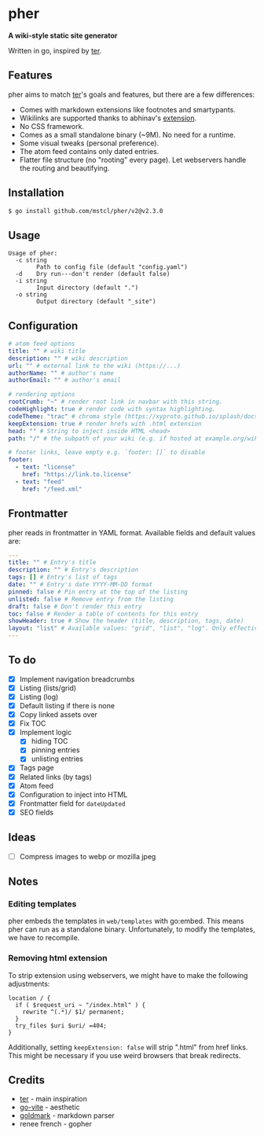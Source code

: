 # pher

**A wiki-style static site generator**

Written in go, inspired by [ter](https://github.com/kkga/ter).

## Features

pher aims to match [ter](https://github.com/kkga/ter)'s goals and features, but
there are a few differences:

- Comes with markdown extensions like footnotes and smartypants.
- Wikilinks are supported thanks to abhinav's
  [extension](https://github.com/abhinav/goldmark-wikilink).
- No CSS framework.
- Comes as a small standalone binary (~9M). No need for a runtime.
- Some visual tweaks (personal preference).
- The atom feed contains only dated entries.
- Flatter file structure (no "rooting" every page). Let webservers handle the
  routing and beautifying.

## Installation

```bash
$ go install github.com/mstcl/pher/v2@v2.3.0
```

## Usage

```
Usage of pher:
  -c string
        Path to config file (default "config.yaml")
  -d    Dry run---don't render (default false)
  -i string
        Input directory (default ".")
  -o string
        Output directory (default "_site")
```

## Configuration

```yaml
# atom feed options
title: "" # wiki title
description: "" # wiki description
url: "" # external link to the wiki (https://...)
authorName: "" # author's name
authorEmail: "" # author's email

# rendering options
rootCrumb: "~" # render root link in navbar with this string.
codeHighlight: true # render code with syntax highlighting.
codeTheme: "trac" # chroma style (https://xyproto.github.io/splash/docs/all.html)
keepExtension: true # render hrefs with .html extension
head: "" # String to inject inside HTML <head>
path: "/" # the subpath of your wiki (e.g. if hosted at example.org/wiki then it's /wiki)

# footer links, leave empty e.g. `footer: []` to disable
footer:
  - text: "license"
    href: "https://link.to.license"
  - text: "feed"
    href: "/feed.xml"
```

## Frontmatter

pher reads in frontmatter in YAML format. Available fields and default values
are:

```yaml
---
title: "" # Entry's title
description: "" # Entry's description
tags: [] # Entry's list of tags
date: "" # Entry's date YYYY-MM-DD format
pinned: false # Pin entry at the top of the listing
unlisted: false # Remove entry from the listing
draft: false # Don't render this entry
toc: false # Render a table of contents for this entry
showHeader: true # Show the header (title, description, tags, date)
layout: "list" # Available values: "grid", "list", "log". Only effective for index.md files.
---
```

## To do

- [x] Implement navigation breadcrumbs
- [x] Listing (lists/grid)
- [x] Listing (log)
- [x] Default listing if there is none
- [x] Copy linked assets over
- [x] Fix TOC
- [x] Implement logic
  - [x] hiding TOC
  - [x] pinning entries
  - [x] unlisting entries
- [x] Tags page
- [x] Related links (by tags)
- [x] Atom feed
- [x] Configuration to inject into HTML <head>
- [x] Frontmatter field for `dateUpdated`
- [x] SEO fields

## Ideas

- [ ] Compress images to webp or mozilla jpeg

## Notes

### Editing templates

pher embeds the templates in `web/templates` with go:embed. This means pher can
run as a standalone binary. Unfortunately, to modify the templates, we have to
recompile.

### Removing html extension

To strip extension using webservers, we might have to make the following
adjustments:

```nginx
location / {
  if ( $request_uri ~ "/index.html" ) {
    rewrite ^(.*)/ $1/ permanent;
  }
  try_files $uri $uri/ =404;
}
```

Additionally, setting `keepExtension: false` will strip ".html" from href
links. This might be necessary if you use weird browsers that break redirects.

## Credits

- [ter](https://github.com/kkga/ter) - main inspiration
- [go-vite](https://github.com/icyphox/go-vite) - aesthetic
- [goldmark](https://github.com/yuin/goldmark) - markdown parser
- renee french - gopher

